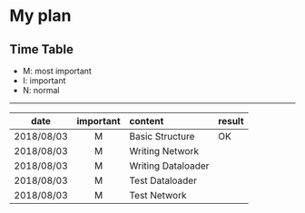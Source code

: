 # My plan

## Time Table
- M: most important
- I: important
- N: normal
----

|date       |important      |content                                    |result         |
|-------    |:------------: |:------------                              |---------      |
|2018/08/03 |M              |Basic Structure                            |OK             |
|2018/08/03 |M              |Writing Network                            |               |
|2018/08/03 |M              |Writing Dataloader                         |               |
|2018/08/03 |M              |Test Dataloader                            |               |
|2018/08/03 |M              |Test Network                               |               |
